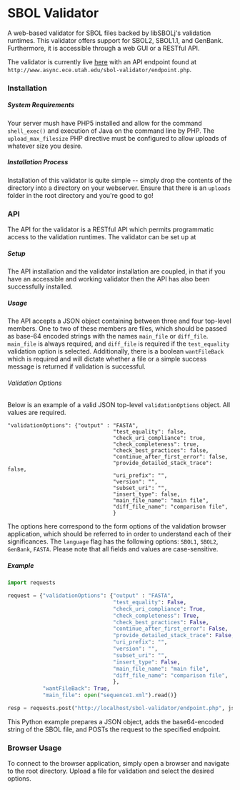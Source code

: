 # SBOL Validator
A web-based validator for SBOL files backed by libSBOLj's validation runtimes. This validator offers support for SBOL2, SBOL1.1, and GenBank.
Furthermore, it is accessible through a web GUI or a RESTful API. 

The validator is currently live [here](http://www.async.ece.utah.edu/sbol-validator) with an API endpoint found at `http://www.async.ece.utah.edu/sbol-validator/endpoint.php`.

### Installation
##### System Requirements
Your server mush have PHP5 installed and allow for the command `shell_exec()` and execution of Java on the command line by PHP. 
The `upload_max_filesize` PHP directive must be configured to allow uploads of whatever size you desire.

##### Installation Process
Installation of this validator is quite simple -- simply drop the contents of the directory into a directory on your webserver.
Ensure that there is an `uploads` folder in the root directory and you're good to go!

### API
The API for the validator is a RESTful API which permits programmatic access to the validation runtimes. The validator can be set up at 
##### Setup
The API installation and the validator installation are coupled, in that if you have an accessible and working validator then the API has also been successfully installed. 
##### Usage
The API accepts a JSON object containing between three and four top-level members. One to two of these members are files, which should be passed as base-64 encoded strings with the names `main_file` or `diff_file`. `main_file` is always required, and `diff_file` is required if the `test_equality` validation option is selected. Additionally, there is a boolean `wantFileBack` which is required and will dictate whether a file or a simple success message is returned if validation is successful.

###### Validation Options
Below is an example of a valid JSON top-level `validationOptions` object. All values are required.
````
"validationOptions": {"output" : "FASTA",
                                 "test_equality": false,
                                 "check_uri_compliance": true,
                                 "check_completeness": true,
                                 "check_best_practices": false,
                                 "continue_after_first_error": false,
                                 "provide_detailed_stack_trace": false,
                                 "uri_prefix": "",
                                 "version": "",
                                 "subset_uri": "",
                                 "insert_type": false,
                                 "main_file_name": "main file",
                                 "diff_file_name": "comparison file",
                                 }
````

The options here correspond to the form options of the validation browser application, which should be referred to in order to understand each of their significances. The `language` flag has the following options: `SBOL1`, `SBOL2`, `GenBank`, `FASTA`. Please note that all fields and values are case-sensitive.

##### Example
```python
import requests

request = {"validationOptions": {"output" : "FASTA",
                                 "test_equality": False,
                                 "check_uri_compliance": True,
                                 "check_completeness": True,
                                 "check_best_practices": False,
                                 "continue_after_first_error": False,
                                 "provide_detailed_stack_trace": False,
                                 "uri_prefix": "",
                                 "version": "",
                                 "subset_uri": "",
                                 "insert_type": False,
                                 "main_file_name": "main file",
                                 "diff_file_name": "comparison file",
                                 },
           "wantFileBack": True,
           "main_file": open("sequence1.xml").read()}

resp = requests.post("http://localhost/sbol-validator/endpoint.php", json=request)
```
This Python example prepares a JSON object, adds the base64-encoded string of the SBOL file, and POSTs the request to the specified endpoint.

### Browser Usage
To connect to the browser application, simply open a browser and navigate to the root directory. Upload a file for validation and select the desired options.
